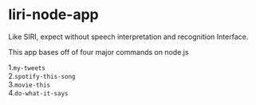 # liri-node-app
Like SIRI, expect without speech interpretation and recognition Interface. 

This app bases off of four major commands on node.js

1.`my-tweets`
<br>
2.`spotify-this-song`
<br>
3.`movie-this`
<br>
4.`do-what-it-says`